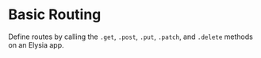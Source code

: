 # Basic Routing

Define routes by calling the `.get`, `.post`, `.put`, `.patch`, and `.delete` methods on an Elysia app.
